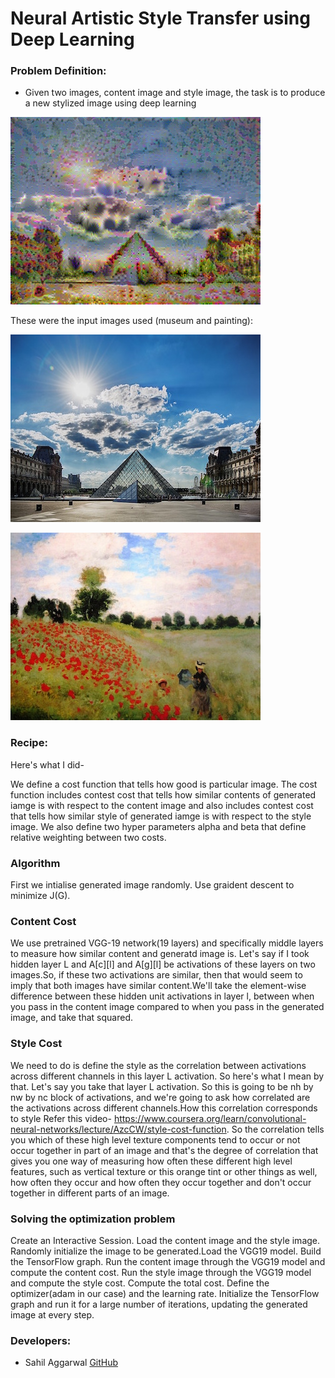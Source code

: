 # Neural Artistic Style Transfer using Deep Learning

### Problem Definition:
- Given two images, content image and style image, the task is to produce a new stylized image using deep learning

![output](output/100.png)

These were the input images used (museum and painting):

![input-content](louvre_small.jpg)

![input-style](monet.jpg)


### Recipe:

Here's what I did-

We define a cost function that tells how good is particular image. The cost function includes contest cost that tells how similar contents of generated iamge is with respect to the content image and also includes contest cost that tells how similar style of generated iamge is with respect to the style image.
We also define two hyper parameters alpha and beta that define relative weighting between two costs.

### Algorithm
First we intialise generated image randomly. Use graident descent to minimize J(G).

### Content Cost

We use pretrained VGG-19 network(19 layers) and specifically middle layers to measure how similar content and generatd image is. 
Let's say if I took hidden layer L and A[c][l] and A[g][l] be activations of these layers on two images.So, if these two activations are similar, then that would seem to imply that both images have similar content.We'll take the element-wise difference between these hidden unit activations in layer l, between when you pass in the content image compared to when you pass in the generated image, and take that squared.

### Style Cost
We need to do is define the style as the correlation between activations across different channels in this layer L activation. So here's what I mean by that. Let's say you take that layer L activation. So this is going to be nh by nw by nc block of activations, and we're going to ask how correlated are the activations across different channels.How this correlation corresponds to style Refer this video-
https://www.coursera.org/learn/convolutional-neural-networks/lecture/AzcCW/style-cost-function. So the correlation tells you which of these high level texture components tend to occur or not occur together in part of an image and that's the degree of correlation that gives you one way of measuring how often these different high level features, such as vertical texture or this orange tint or other things as well, how often they occur and how often they occur together and don't occur together in different parts of an image.

### Solving the optimization problem
Create an Interactive Session. Load the content image and the style image. Randomly initialize the image to be generated.Load the VGG19 model. Build the TensorFlow graph. Run the content image through the VGG19 model and compute the content cost. Run the style image through the VGG19 model and compute the style cost. Compute the total cost. Define the optimizer(adam in our case) and the learning rate. Initialize the TensorFlow graph and run it for a large number of iterations, updating the generated image at every step.

### Developers:
- Sahil Aggarwal [GitHub](https://github.com/sahilee26)
